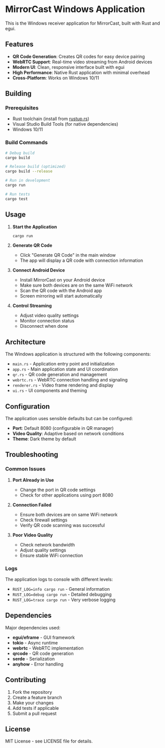 # MirrorCast Windows Application

This is the Windows receiver application for MirrorCast, built with Rust and egui.

## Features

- **QR Code Generation**: Creates QR codes for easy device pairing
- **WebRTC Support**: Real-time video streaming from Android devices
- **Modern UI**: Clean, responsive interface built with egui
- **High Performance**: Native Rust application with minimal overhead
- **Cross-Platform**: Works on Windows 10/11

## Building

### Prerequisites

- Rust toolchain (install from [rustup.rs](https://rustup.rs/))
- Visual Studio Build Tools (for native dependencies)
- Windows 10/11

### Build Commands

```bash
# Debug build
cargo build

# Release build (optimized)
cargo build --release

# Run in development
cargo run

# Run tests
cargo test
```

## Usage

1. **Start the Application**
   ```bash
   cargo run
   ```

2. **Generate QR Code**
   - Click "Generate QR Code" in the main window
   - The app will display a QR code with connection information

3. **Connect Android Device**
   - Install MirrorCast on your Android device
   - Make sure both devices are on the same WiFi network
   - Scan the QR code with the Android app
   - Screen mirroring will start automatically

4. **Control Streaming**
   - Adjust video quality settings
   - Monitor connection status
   - Disconnect when done

## Architecture

The Windows application is structured with the following components:

- `main.rs` - Application entry point and initialization
- `app.rs` - Main application state and UI coordination
- `qr.rs` - QR code generation and management
- `webrtc.rs` - WebRTC connection handling and signaling
- `renderer.rs` - Video frame rendering and display
- `ui.rs` - UI components and theming

## Configuration

The application uses sensible defaults but can be configured:

- **Port**: Default 8080 (configurable in QR manager)
- **Video Quality**: Adaptive based on network conditions
- **Theme**: Dark theme by default

## Troubleshooting

### Common Issues

1. **Port Already in Use**
   - Change the port in QR code settings
   - Check for other applications using port 8080

2. **Connection Failed**
   - Ensure both devices are on same WiFi network
   - Check firewall settings
   - Verify QR code scanning was successful

3. **Poor Video Quality**
   - Check network bandwidth
   - Adjust quality settings
   - Ensure stable WiFi connection

### Logs

The application logs to console with different levels:
- `RUST_LOG=info cargo run` - General information
- `RUST_LOG=debug cargo run` - Detailed debugging
- `RUST_LOG=trace cargo run` - Very verbose logging

## Dependencies

Major dependencies used:

- **egui/eframe** - GUI framework
- **tokio** - Async runtime
- **webrtc** - WebRTC implementation
- **qrcode** - QR code generation
- **serde** - Serialization
- **anyhow** - Error handling

## Contributing

1. Fork the repository
2. Create a feature branch
3. Make your changes
4. Add tests if applicable
5. Submit a pull request

## License

MIT License - see LICENSE file for details.
